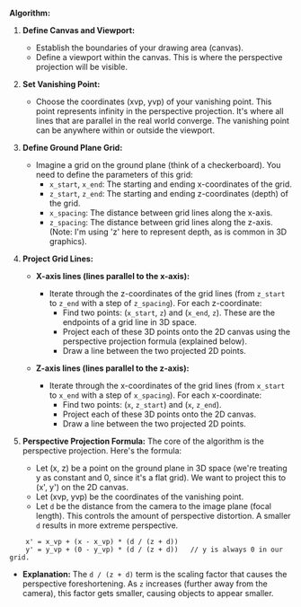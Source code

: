 **Algorithm:**
1. **Define Canvas and Viewport:**
    - Establish the boundaries of your drawing area (canvas).
    - Define a viewport within the canvas. This is where the perspective projection will be visible.

2. **Set Vanishing Point:**
    - Choose the coordinates (xvp, yvp) of your vanishing point. This point represents infinity in the perspective projection. It's where all lines that are parallel in the real world converge. The vanishing point can be anywhere within or outside the viewport.

3. **Define Ground Plane Grid:**
    - Imagine a grid on the ground plane (think of a checkerboard). You need to define the parameters of this grid:
        - `x_start`, `x_end`: The starting and ending x-coordinates of the grid.
        - `z_start`, `z_end`: The starting and ending z-coordinates (depth) of the grid.
        - `x_spacing`: The distance between grid lines along the x-axis.
        - `z_spacing`: The distance between grid lines along the z-axis. (Note: I'm using 'z' here to represent depth, as is common in 3D graphics).

4. **Project Grid Lines:**
    - **X-axis lines (lines parallel to the x-axis):**
        - Iterate through the z-coordinates of the grid lines (from `z_start` to `z_end` with a step of `z_spacing`). For each z-coordinate:
            - Find two points: (`x_start`, `z`) and (`x_end`, `z`). These are the endpoints of a grid line in 3D space.
            - Project each of these 3D points onto the 2D canvas using the perspective projection formula (explained below).
            - Draw a line between the two projected 2D points.

    - **Z-axis lines (lines parallel to the z-axis):**
        - Iterate through the x-coordinates of the grid lines (from `x_start` to `x_end` with a step of `x_spacing`). For each x-coordinate:
            - Find two points: (`x`, `z_start`) and (`x`, `z_end`).
            - Project each of these 3D points onto the 2D canvas.
            - Draw a line between the two projected 2D points.

5. **Perspective Projection Formula:**
   The core of the algorithm is the perspective projection. Here's the formula:
    - Let (x, z) be a point on the ground plane in 3D space (we're treating y as constant and 0, since it's a flat grid). We want to project this to (x', y') on the 2D canvas.
    - Let (xvp, yvp) be the coordinates of the vanishing point.
    - Let `d` be the distance from the camera to the image plane (focal length). This controls the amount of perspective distortion. A smaller `d` results in more extreme perspective.
``` 
    x' = x_vp + (x - x_vp) * (d / (z + d))
    y' = y_vp + (0 - y_vp) * (d / (z + d))   // y is always 0 in our grid.
```
*   **Explanation:** The `d / (z + d)` term is the scaling factor that causes the perspective foreshortening. As `z` increases (further away from the camera), this factor gets smaller, causing objects to appear smaller.

